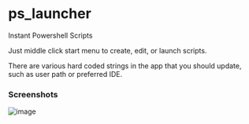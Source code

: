 # ps_launcher
Instant Powershell Scripts

Just middle click start menu to create, edit, or launch scripts. 

There are various hard coded strings in the app that you should update, such as user path or preferred IDE.

### Screenshots
![image](https://github.com/user-attachments/assets/a8c87303-831b-4f53-99d0-333a09e8b4e5)
